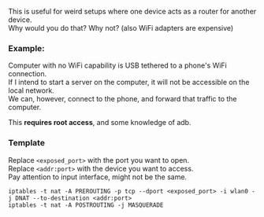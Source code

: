 This is useful for weird setups where one device acts as a router for another device.\
Why would you do that? Why not? (also WiFi adapters are expensive)

### Example:

Computer with no WiFi capability is USB tethered to a phone's WiFi connection.\
If I intend to start a server on the computer, it will not be accessible on the local network.\
We can, however, connect to the phone, and forward that traffic to the computer.

This **requires root access**, and some knowledge of adb.

### Template

Replace `<exposed_port>` with the port you want to open.\
Replace `<addr:port>` with the device you want to access.\
Pay attention to input interface, might not be the same.

```
iptables -t nat -A PREROUTING -p tcp --dport <exposed_port> -i wlan0 -j DNAT --to-destination <addr:port>
iptables -t nat -A POSTROUTING -j MASQUERADE
```
